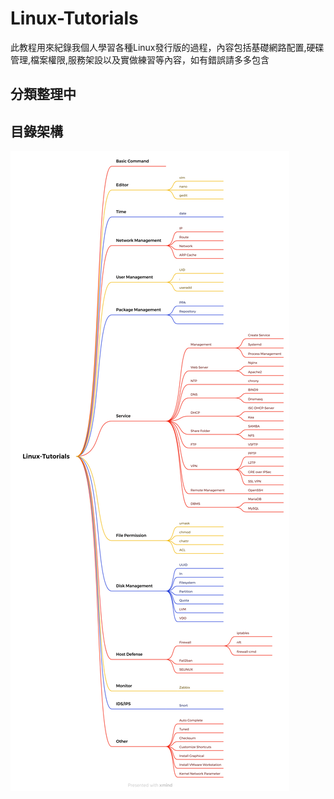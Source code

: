 # Linux-Tutorials # 

  此教程用來紀錄我個人學習各種Linux發行版的過程，內容包括基礎網路配置,硬碟管理,檔案權限,服務架設以及實做練習等內容，如有錯誤請多多包含
  
## 分類整理中 ##

## 目錄架構 ##

![](Linux-Tutorials.png)

